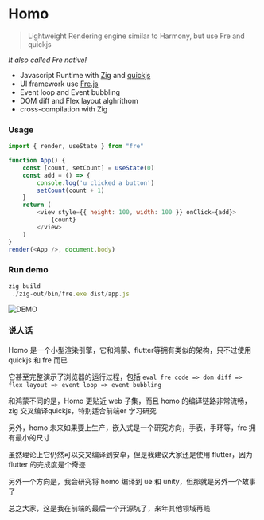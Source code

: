 # Homo
> Lightweight Rendering engine similar to Harmony, but use Fre and quickjs

*It also called Fre native!*

- Javascript Runtime with [Zig](https://github.com/ziglang/zig) and [quickjs](https://github.com/bellard/quickjs)
- UI framework use [Fre.js](https://github.com/frejs/fre)
- Event loop and Event bubbling
- DOM diff and Flex layout alghrithom
- cross-compilation with Zig

### Usage

```js
import { render, useState } from "fre"

function App() {
    const [count, setCount] = useState(0)
    const add = () => {
        console.log('u clicked a button')
        setCount(count + 1)
    }
    return (
        <view style={{ height: 100, width: 100 }} onClick={add}>
            {count}
        </view>
    )
}
render(<App />, document.body)
```

### Run demo

```js
zig build
 ./zig-out/bin/fre.exe dist/app.js  
```
![DEMO](https://ttfou.com/images/2022/12/12/185805cbd07ce81705e287ea45a09cb8.png)

### 说人话

Homo 是一个小型渲染引擎，它和鸿蒙、flutter等拥有类似的架构，只不过使用 quickjs 和 fre 而已

它甚至完整演示了浏览器的运行过程，包括 `eval fre code => dom diff => flex layout => event loop => event bubbling`

和鸿蒙不同的是，Homo 更贴近 web 子集，而且 homo 的编译链路非常流畅，zig 交叉编译quickjs，特别适合前端er 学习研究

另外，homo 未来如果要上生产，嵌入式是一个研究方向，手表，手环等，fre 拥有最小的尺寸

虽然理论上它仍然可以交叉编译到安卓，但是我建议大家还是使用 flutter，因为 flutter 的完成度是个奇迹

另外一个方向是，我会研究将 homo 编译到 ue 和 unity，但那就是另外一个故事了

总之大家，这是我在前端的最后一个开源坑了，来年其他领域再贱